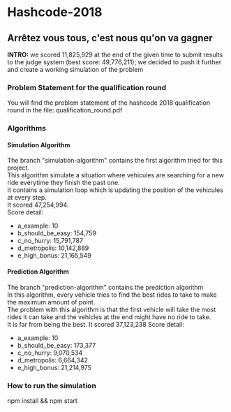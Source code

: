 # Hashcode-2018
## Arrêtez vous tous, c'est nous qu'on va gagner

**INTRO:** we scored 11,825,929 at the end of the given time to submit results to the judge system (best score: 49,776,211); we decided to push it further and create a working simulation of the problem

### Problem Statement for the qualification round
You will find the problem statement of the hashcode 2018 qualification round in the file: qualification_round.pdf

### Algorithms
#### Simulation Algorithm
The branch "simulation-algorithm" contains the first algorithm tried for this project.<br/>
This algorithm simulate a situation where vehicules are searching for a new ride everytime they finish the past one.<br/>
It contains a simulation loop which is updating the position of the vehicules at every step.<br/>
It scored 47,254,994.<br/>
Score detail:
- a_example: 10
- b_should_be_easy: 154,759
- c_no_hurry: 15,791,787
- d_metropolis: 10,142,889
- e_high_bonus: 21,165,549

#### Prediction Algorithm
The branch "prediction-algorithm" contains the prediction algorithm<br/>
In this algorithm, every vehicle tries to find the best rides to take to make the maximum amount of point.<br/>
The problem with this algorithm is that the first vehicle will take the most rides it can take and the vehicles at the end might have no ride to take.<br/>
It is far from being the best.
It scored 37,123,238
Score detail:
- a_example: 10
- b_should_be_easy: 173,377
- c_no_hurry: 9,070,534
- d_metropolis: 6,664,342
- e_high_bonus: 21,214,975

### How to run the simulation
npm install && npm start
